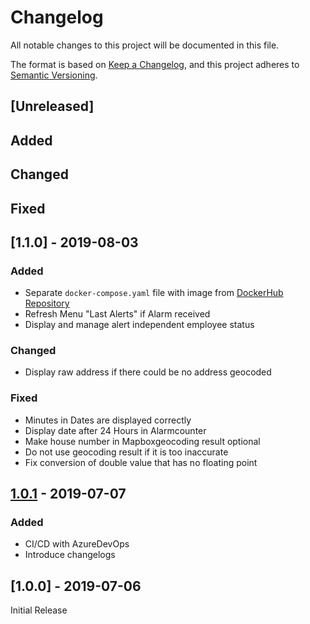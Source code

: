 # Changelog
All notable changes to this project will be documented in this file.

The format is based on [Keep a Changelog](https://keepachangelog.com/en/1.0.0/),
and this project adheres to [Semantic Versioning](https://semver.org/spec/v2.0.0.html).

## [Unreleased]
## Added
## Changed
## Fixed

## [1.1.0] - 2019-08-03
### Added
- Separate `docker-compose.yaml` file with image from [DockerHub Repository](https://hub.docker.com/r/denniskniep/alarmcontrol)
- Refresh Menu "Last Alerts" if Alarm received
- Display and manage alert independent employee status

### Changed
- Display raw address if there could be no address geocoded

### Fixed
- Minutes in Dates are displayed correctly 
- Display date after 24 Hours in Alarmcounter
- Make house number in Mapboxgeocoding result optional
- Do not use geocoding result if it is too inaccurate
- Fix conversion of double value that has no floating point

## [1.0.1](https://github.com/denniskniep/alarmcontrol/compare/v1.0.0-24...v1.0.1-30) - 2019-07-07
### Added
- CI/CD with AzureDevOps
- Introduce changelogs

## [1.0.0] - 2019-07-06
Initial Release